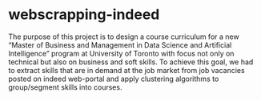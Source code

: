 # webscrapping-indeed
The purpose of this project is to design a course curriculum for a new “Master of Business and Management in Data Science and Artificial Intelligence” program at University of Toronto with focus not only on technical but also on business and soft skills. To achieve this goal, we had to extract skills that are in demand at the job market from job vacancies posted on indeed web-portal and apply clustering algorithms to group/segment skills into courses.
